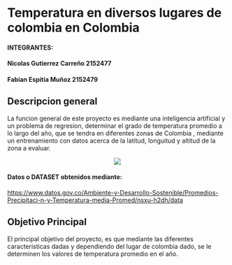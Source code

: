   # Temperatura en diversos lugares de colombia en Colombia

#### INTEGRANTES:
#### Nicolas Gutierrez Carreño 2152477
#### Fabian Espitia Muñoz 2152479


## Descripcion general
La funcion general de este proyecto es mediante una inteligencia artificial y un problema de regresion, determinar el grado de temperatura promedio a lo largo del año, que se tendra en  diferentes zonas de Colombia , mediante un entrenamiento con datos acerca de la latitud, longuitud y altitud de la zona a evaluar.

<p align="center"><img src="http://1.bp.blogspot.com/_7qlYTHMKs5M/TLpLHDHwiUI/AAAAAAAABWk/79uhQgUDuxc/s400/mapatemperaturacolombia.gif"/> </p>



#### Datos o DATASET obtenidos mediante:
https://www.datos.gov.co/Ambiente-y-Desarrollo-Sostenible/Promedios-Precipitaci-n-y-Temperatura-media-Promed/nsxu-h2dh/data


## Objetivo Principal

El principal objetivo del proyecto, es que  mediante las diferentes caracteristicas dadas y dependiendo del lugar de colombia dado, se le determinen los valores de temperatura promedio en el año.
